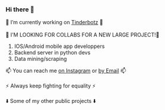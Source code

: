 ### Hi there 👋

🔭 I’m currently working on [Tinderbotz](https://github.com/frederikme/TinderBotz) 🔭</br>
</br>
👯 I'M LOOKING FOR COLLABS FOR A NEW LARGE PROJECT!👯
1. IOS/Android mobile app developpers
2. Backend server in python devs 
3. Data mining/scraping

📫 You can reach me [on Instagram](https://www.instagram.com/teeti.fm/) or [by Email](mailto:frederik.mees@gmail.com) 📫</br>
</br>
⚡  Always keep fighting for equality ⚡</br>
</br>
⬇️ Some of my other public projects ⬇️</br>
